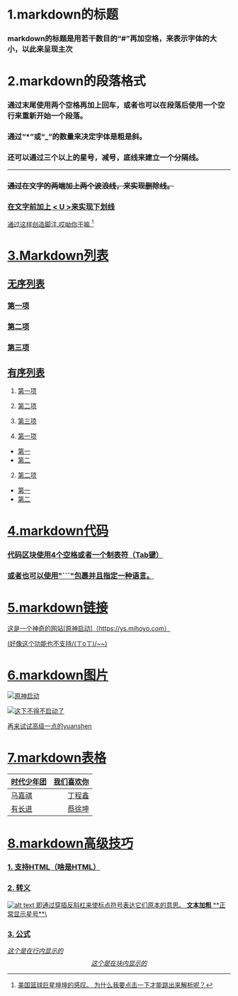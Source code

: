 # 1.markdown的标题  
###   markdown的标题是用若干数目的“#”再加空格，来表示字体的大小，以此来呈现主次  
# 2.markdown的段落格式  
### 通过末尾使用两个空格再加上回车，或者也可以在段落后使用一个空行来重新开始一个段落。  
### 通过“*”或“_”的数量来决定字体是粗是斜。

### 还可以通过三个以上的星号，减号，底线来建立一个分隔线。

***

### ~~通过在文字的两端加上两个波浪线，来实现删除线。~~

### <U>在文字前加上<u> < U >来实现下划线

通过这样创造脚注.哎呦你干嘛 [^哎呦你干嘛]

[^哎呦你干嘛]: 美国篮球巨星坤坤的感叹。
为什么我要点击一下才能跳出来解析呢？

# 3.Markdown列表

## 无序列表

### 第一项
### 第二项
### 第三项


## 有序列表

1. 第一项 

2. 第二项  

3. 第三项  
1. 第一项
  -  第一
  -  第二
2. 第二项
  -  第一
  -  第二

# 4.markdown代码
###   代码区块使用4个空格或者一个制表符（Tab键）
### 或者也可以使用"```"包裹并且指定一种语言。

# 5.markdown链接

这是一个神奇的网站[原神启动]（https://ys.mihoyo.com）

(好像这个功能也不支持/(ㄒoㄒ)/~~)

# 6.markdown图片

![原神启动](https://gao7pic.gao7.com/5f50a46f-998c-47eb-a5e1-146bbad681c3.jpg?x-bce-process=image/resize,m_lfit,w_550)

![这下不得不启动了](https://i2.hdslb.com/bfs/archive/04a5897ea9eda437e1936316704f603e20f17275.jpg)

再来试试高级一点的[yuanshen][1]

[1]: https://i2.hdslb.com/bfs/archive/04a5897ea9eda437e1936316704f603e20f17275.jpg

# 7.markdown表格

|时代少年团|我们喜欢你|
| :--- | ---: |
|马嘉祺|丁程鑫|
|有长进|蔡徐坤|

# 8.markdown高级技巧
### 1. 支持HTML（啥是HTML）
### 2. 转义
![alt text](<屏幕截图 2024-09-01 183108.png>)
即通过穿插反斜杠来使标点符号表达它们原本的意思。
**文本加粗**
\*\*正常显示星号*\*\
### 3. 公式
$这个是在行内显示的$
$$这个是在块内显示的$$